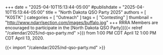 +++
date = "2025-04-10T15:13:44-05:00"
#publishdate = "2025-04-10T15:13:44-05:00"
title = "North Dakota QSO Party 2025"
authors = [ "K0STK" ]
categories = [ "Outreach" ]
tags = [ "Contesting" ]
thumbnail = "http://www.ndarrlsection.com/images/buffalo.jpg"
+++
RRRA Members are encouraged to participate in the
[North Dakota QSO Party]({{< relref "/calendar/2025/nd-qso-party.md" >}})
from 1:00 PM CDT April 12 1:00 PM CDT April 13, 2020.
<!--more-->

{{< import "/calendar/2025/nd-qso-party.md" >}}
